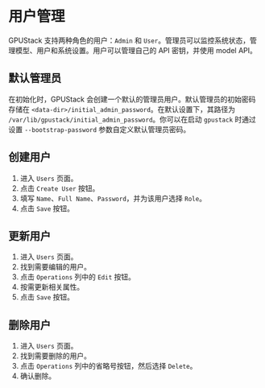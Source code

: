 # 用户管理

GPUStack 支持两种角色的用户：`Admin` 和 `User`。管理员可以监控系统状态，管理模型、用户和系统设置。用户可以管理自己的 API 密钥，并使用 model API。

## 默认管理员

在初始化时，GPUStack 会创建一个默认的管理员用户。默认管理员的初始密码存储在 `<data-dir>/initial_admin_password`。在默认设置下，其路径为 `/var/lib/gpustack/initial_admin_password`。你可以在启动 `gpustack` 时通过设置 `--bootstrap-password` 参数自定义默认管理员密码。

## 创建用户

1. 进入 `Users` 页面。
2. 点击 `Create User` 按钮。
3. 填写 `Name`、`Full Name`、`Password`，并为该用户选择 `Role`。
4. 点击 `Save` 按钮。

## 更新用户

1. 进入 `Users` 页面。
2. 找到需要编辑的用户。
3. 点击 `Operations` 列中的 `Edit` 按钮。
4. 按需更新相关属性。
5. 点击 `Save` 按钮。

## 删除用户

1. 进入 `Users` 页面。
2. 找到需要删除的用户。
3. 点击 `Operations` 列中的省略号按钮，然后选择 `Delete`。
4. 确认删除。